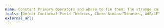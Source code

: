 ```yaml
---
name: Constant Primary Operators and where to fin them: The strange case of BPS defects in ABJ(M) theory.
tools: [Defect Conformal Field Theories, Chern-Simons Theories, AdS/CFT Correspondence]
external_url: 
---
```

